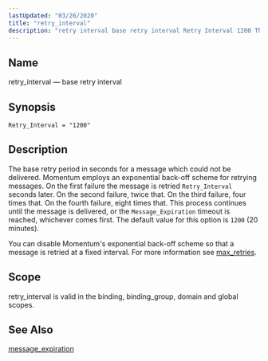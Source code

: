```yaml
---
lastUpdated: "03/26/2020"
title: "retry_interval"
description: "retry interval base retry interval Retry Interval 1200 The base retry period in seconds for a message which could not be delivered Momentum employs an exponential back off scheme for retrying messages On the first failure the message is retried Retry Interval seconds later On the second failure twice that..."
---
```


<a name="conf.ref.retry_interval"></a> 
## Name

retry_interval — base retry interval

## Synopsis

`Retry_Interval = "1200"`

<a name="idp11241360"></a> 
## Description

The base retry period in seconds for a message which could not be delivered. Momentum employs an exponential back-off scheme for retrying messages. On the first failure the message is retried `Retry_Interval` seconds later. On the second failure, twice that. On the third failure, four times that. On the fourth failure, eight times that. This process continues until the message is delivered, or the `Message_Expiration` timeout is reached, whichever comes first. The default value for this option is `1200` (20 minutes).

You can disable Momentum's exponential back-off scheme so that a message is retried at a fixed interval. For more information see [max_retries](/momentum/3/3-reference/3-reference-conf-ref-max-retries).

<a name="idp11245888"></a> 
## Scope

retry_interval is valid in the binding, binding_group, domain and global scopes.

<a name="idp11247568"></a> 
## See Also

[message_expiration](/momentum/3/3-reference/3-reference-conf-ref-message-expiration)